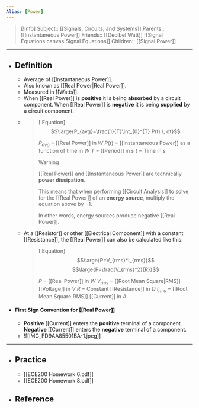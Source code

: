 ```yaml
---
Alias: [Power]
---
```

> [!Info]
> Subject:: [[Signals, Circuits, and Systems]]
> Parents:: [[Instantaneous Power]]
> Friends:: [[Decibel Watt]] [[Signal Equations.canvas|Signal Equations]]
> Children:: [[Signal Power]]
---
- ## Definition
	- Average of [[Instantaneous Power]].
	- Also known as [[Real Power|Real Power]].
	- Measured in [[Watts]].
	- When [[Real Power]] is **positive** it is being **absorbed** by a circuit component. When [[Real Power]] is **negative** it is being **supplied** by a circuit component.
	- > [!Equation]
	  > $$\large{P_{avg}=\frac{1}{T}\int_{0}^{T} P(t) \, dt}$$
	  > 
	  > $P_{avg}$ = [[Real Power]] in $W$
	  > $P(t)$ = [[Instantaneous Power]] as a function of time in $W$
	  > $T$ = [[Period]] in $s$
	  > $t$ = Time in $s$
	  > 
	  > > [!Warning]
	  > > [[Real Power]] and [[Instantaneous Power]] are technically **power dissipation**. 
	  > > 
	  > > This means that when performing [[Circuit Analysis]] to solve for the [[Real Power]] of an **energy source**, multiply the equation above by $-1$.
	  > > 
	  > > In other words, energy sources produce negative [[Real Power]].
	- At a [[Resistor]] or other [[Electrical Component]] with a constant [[Resistance]], the [[Real Power]] can also be calculated like this:
	  > [!Equation]
	  > $$\large{P=V_{rms}*I_{rms}}$$
	  > $$\large{P=\frac{V_{rms}^2}{R}}$$
	  > 
	  > $P$ = [[Real Power]] in $W$
	  > $V_{rms}$ = [[Root Mean Square|RMS]] [[Voltage]] in $V$
	  > $R$ = Constant [[Resistance]] in $\Omega$
	  > $I_{rms}$ = [[Root Mean Square|RMS]] [[Current]] in $A$
- #### First Sign Convention for [[Real Power]]
	- **Positive** [[Current]] enters the **positive** terminal of a component. **Negative** [[Current]] enters the **negative** terminal of a component.
	- ![[IMG_FD9AA85501BA-1.jpeg]]
---
- ## Practice
	- [[ECE200 Homework 6.pdf]]
	- [[ECE200 Homework 8.pdf]]
- ## Reference